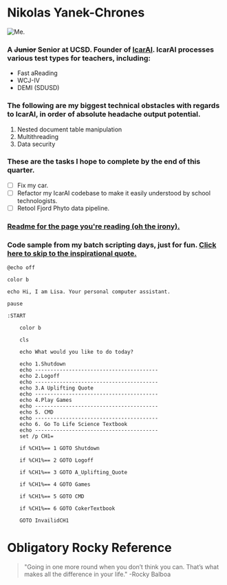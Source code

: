 # Nikolas Yanek-Chrones
![Me.](https://media.licdn.com/dms/image/D5603AQF2k8VLE3gGaQ/profile-displayphoto-shrink_800_800/0/1703403998953?e=2147483647&v=beta&t=3bR5lexI1PLVYt4ySSMTqIkL_maKTu9zF4Sg07Z3biU)
### A ~~Junior~~ Senior at UCSD. Founder of [IcarAI](https://www.icarai.io). IcarAI processes various test types for teachers, including:
- Fast aReading
- WCJ-IV
- DEMI (SDUSD)
### The following are my biggest technical obstacles with regards to IcarAI, in order of absolute headache output potential.
1. Nested document table manipulation
2. Multithreading
3. Data security
### These are the tasks I hope to complete by the end of this quarter.
- [ ] Fix my car.
- [ ] Refactor my IcarAI codebase to make it easily understood by school technologists.
- [ ] Retool Fjord Phyto data pipeline.
### [Readme for the page you're reading (oh the irony).](/README.md)
### Code sample from my batch scripting days, just for fun. [Click here to skip to the inspirational quote.](#obligatory-rocky-reference) 
```
@echo off

color b

echo Hi, I am Lisa. Your personal computer assistant.

pause

:START

	color b

	cls

	echo What would you like to do today?

	echo 1.Shutdown
	echo ----------------------------------------
	echo 2.Logoff
	echo ----------------------------------------
	echo 3.A Uplifting Quote
	echo ----------------------------------------
	echo 4.Play Games
	echo ----------------------------------------
	echo 5. CMD
	echo ----------------------------------------
	echo 6. Go To Life Science Textbook
	echo ----------------------------------------
	set /p CH1=

	if %CH1%== 1 GOTO Shutdown

	if %CH1%== 2 GOTO Logoff

	if %CH1%== 3 GOTO A_Uplifting_Quote

	if %CH1%== 4 GOTO Games

	if %CH1%== 5 GOTO CMD

	if %CH1%== 6 GOTO CokerTextbook

	GOTO InvailidCH1
```

# Obligatory Rocky Reference
> "Going in one more round when you don’t think you can. That’s what makes all the difference in your life." -Rocky Balboa


